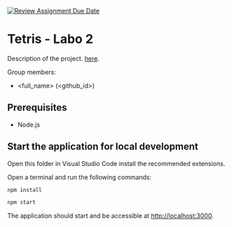 [![Review Assignment Due Date](https://classroom.github.com/assets/deadline-readme-button-24ddc0f5d75046c5622901739e7c5dd533143b0c8e959d652212380cedb1ea36.svg)](https://classroom.github.com/a/Hcc7glqC)
# Tetris - Labo 2

Description of the project.
[here](https://web-classroom.github.io/labos/labo-3-tetris-2.html).

Group members:

- <full_name> (<github_id>)

## Prerequisites

- Node.js

## Start the application for local development

Open this folder in Visual Studio Code install the recommended extensions.

Open a terminal and run the following commands:

```bash
npm install

npm start
```

The application should start and be accessible at <http://localhost:3000>.
